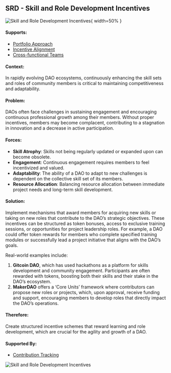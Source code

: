 ## SRD - Skill and Role Development Incentives

![Skill and Role Development Incentives](output/illustrations/skill_and_role_development_incentives.png){ width=50% }

#### Supports:

* [Portfolio Approach](/patterns/portfolio_approach.html)
* [Incentive Alignment](/patterns/incentive_alignment.html)
* [Cross-functional Teams](/patterns/cross_functional_teams.html)

#### Context:

In rapidly evolving DAO ecosystems, continuously enhancing the skill sets and roles of community members is critical to maintaining competitiveness and adaptability.

#### Problem:

DAOs often face challenges in sustaining engagement and encouraging continuous professional growth among their members. Without proper incentives, members may become complacent, contributing to a stagnation in innovation and a decrease in active participation.

#### Forces:

- **Skill Atrophy**: Skills not being regularly updated or expanded upon can become obsolete.
- **Engagement**: Continuous engagement requires members to feel incentivized and valued.
- **Adaptability**: The ability of a DAO to adapt to new challenges is dependent on the collective skill set of its members.
- **Resource Allocation**: Balancing resource allocation between immediate project needs and long-term skill development.

#### Solution:

Implement mechanisms that award members for acquiring new skills or taking on new roles that contribute to the DAO’s strategic objectives. These incentives can be structured as token bonuses, access to exclusive training sessions, or opportunities for project leadership roles. For example, a DAO could offer token rewards for members who complete specified training modules or successfully lead a project initiative that aligns with the DAO’s goals.

Real-world examples include:

1. **Gitcoin DAO**, which has used hackathons as a platform for skills development and community engagement. Participants are often rewarded with tokens, boosting both their skills and their stake in the DAO’s ecosystem.
2. **MakerDAO** offers a ‘Core Units’ framework where contributors can propose new roles or projects, which, upon approval, receive funding and support, encouraging members to develop roles that directly impact the DAO’s operations.

#### Therefore:

Create structured incentive schemes that reward learning and role development, which are crucial for the agility and growth of a DAO.

#### Supported By:

* [Contribution Tracking](/patterns/contribution_tracking.html)

![Skill and Role Development Incentives](output/skill_and_role_development_incentives_specific_graph.png)
